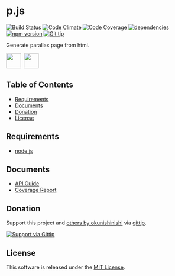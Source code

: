 p.js
======
<!-- Badge start -->

[![Build Status][my_travis_badge_url]][my_travis_url]
[![Code Climate][my_codeclimate_badge_url]][my_codeclimate_url]
[![Code Coverage][my_codeclimate_coverage_badge_url]][my_codeclimate_url]
[![dependencies][my_gemnasium_badge_url]][my_gemnasium_url]
[![npm version][my_npm_budge_url]][my_npm_url]
[![Git tip][my_gittip_budge_url]][my_gittip_url]

<!-- Badge end -->

Generate parallax page from html.


<!-- Banner start -->

<a href="https://github.com/tick-tack/apeman"><img style="height:40px;" src="https://raw.githubusercontent.com/tick-tack/apeman/master/doc/images/apeman.png" height="40"></a>&nbsp;
<a href="http://nodejs.org/"><img style="height:40px;" src="http://nodejs.org/images/logos/nodejs-dark.png" height="40"></a>&nbsp;

<!-- Banner end -->

Table of Contents
-----
- [Requirements](#02-requirements)
- [Documents](#04-documents)
- [Donation](#10-donation)
- [License](#11-license)




<a name="02-requirements"></a>
Requirements
------

+ [node.js][nodejs_url]


<a name="04-documents"></a>
Documents
------
+ [API Guide][my_apiguide_url]
+ [Coverage Report][my_coverage_report_url]


<a name="10-donation"></a>
Donation
------

Support this project and [others by okunishinishi][my_gittip_url] via [gittip][my_gittip_url].

[<img src="https://rawgithub.com/twolfson/gittip-badge/0.2.0/dist/gittip.png" alt="Support via Gittip"/>][my_gittip_url]


<a name="11-license"></a>
License
-------
This software is released under the [MIT License][my_license_url].




<!-- Links start -->

[nodejs_url]: http://nodejs.org/
[my_license_url]: http://raw.github.com/tick-tack/para.js/master/LICENSE
[my_travis_url]: http://travis-ci.org/tick-tack/para.js
[my_travis_badge_url]: http://img.shields.io/travis/tick-tack/para.js.svg?style=flat
[my_codeclimate_url]: http://codeclimate.com/github/tick-tack/para.js
[my_codeclimate_badge_url]: http://img.shields.io/codeclimate/github/tick-tack/para.js.svg?style=flat
[my_codeclimate_coverage_badge_url]: http://img.shields.io/codeclimate/coverage/github/tick-tack/para.js.svg?style=flat
[my_apiguide_url]: http://tick-tack.github.io/para.js/apiguide/
[my_coverage_report_url]: http://tick-tack.github.io/para.js/coverage/lcov-report/
[my_gittip_url]: http://www.gittip.com/okunishinishi/
[my_gittip_budge_url]: http://img.shields.io/gittip/okunishinishi.svg?style=flat
[my_npm_url]: http://www.npmjs.org/package/para.js
[my_npm_budge_url]: http://img.shields.io/npm/v/para.js.svg?style=flat
[my_tag_url]: http://github.com/tick-tack/para.js/releases/tag/v1.0.6
[my_tag_badge_url]: http://img.shields.io/github/tag/tick-tack/para.js.svg?style=flat
[my_gemnasium_url]: http://gemnasium.com/tick-tack/para.js
[my_gemnasium_badge_url]: http://img.shields.io/gemnasium/tick-tack/para.js.svg?style=flat

<!-- Links end-->